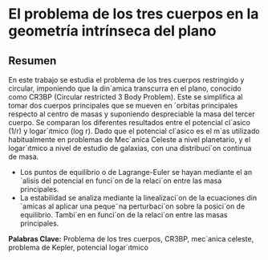 # El problema de los tres cuerpos en la geometría intrínseca del plano

## Resumen

En este trabajo se estudia el problema de los tres cuerpos restringido y circular, imponiendo que la din´amica transcurra en el plano, conocido como CR3BP (Circular restricted
3 Body Problem). Este se simplifica al tomar dos cuerpos principales que se mueven en
´orbitas principales respecto al centro de masas y suponiendo despreciable la masa del
tercer cuerpo.
Se comparan los diferentes resultados entre el potencial cl´asico (1/r) y logar´ıtmico
(log r). Dado que el potencial cl´asico es el m´as utilizado habitualmente en problemas de
Mec´anica Celeste a nivel planetario, y el logar´ıtmico a nivel de estudio de galaxias, con
una distribuci´on continua de masa.

* Los puntos de equilibrio o de Lagrange-Euler se hayan mediante el an´alisis del potencial en funci´on de la relaci´on entre las masa principales.
* La estabilidad se analiza mediante la linealizaci´on de la ecuaciones din´amicas al
aplicar una peque˜na perturbaci´on sobre la posici´on de equilibrio. Tambi´en en funci´on
de la relaci´on entre las masas principales.

**Palabras Clave:** Problema de los tres cuerpos, CR3BP, mec´anica celeste, problema
de Kepler, potencial logar´ıtmico
 
